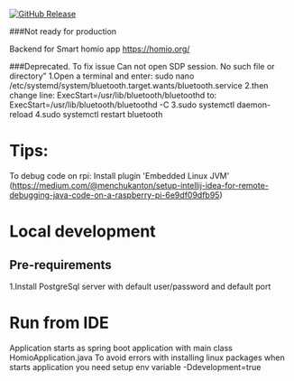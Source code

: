 [![GitHub Release][releases-shield]][releases]

###Not ready for production

Backend for Smart homio app
https://homio.org/

###Deprecated. To fix issue Can not open SDP session. No such file or directory”
1.Open a terminal and enter: sudo nano /etc/systemd/system/bluetooth.target.wants/bluetooth.service
2.then change line: ExecStart=/usr/lib/bluetooth/bluetoothd
to: ExecStart=/usr/lib/bluetooth/bluetoothd -C
3.sudo systemctl daemon-reload
4.sudo systemctl restart bluetooth

# Tips:

To debug code on rpi: Install plugin 'Embedded Linux
JVM' (https://medium.com/@menchukanton/setup-intellij-idea-for-remote-debugging-java-code-on-a-raspberry-pi-6e9df09dfb95)

# Local development

## Pre-requirements

1.Install PostgreSql server with default user/password and default port

# Run from IDE

Application starts as spring boot application with main class HomioApplication.java
To avoid errors with installing linux packages when starts application you need setup env variable -Ddevelopment=true

[releases-shield]: https://img.shields.io/github/v/release/homiodev/homio-app.svg

[releases]: https://github.com/homiodev/homio-app/releases
